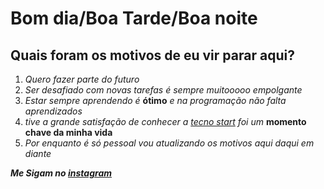 # Bom dia/Boa Tarde/Boa noite

## Quais foram os motivos de eu vir parar aqui?

1. *Quero fazer parte do futuro*
2. *Ser desafiado com novas tarefas é sempre muitooooo empolgante*
3. *Estar sempre aprendendo é* **ótimo** *e na programação não falta aprendizados*
4. *tive a grande satisfação de conhecer a [tecno start][1] foi um* **momento chave da minha vida**
5. *Por enquanto é só pessoal vou atualizando os motivos aqui daqui em diante*

  **_Me Sigam no [instagram][2]_**


[1]: https://tecnostart.com.br/
[2]: https://www.instagram.com/duh_rojas/
